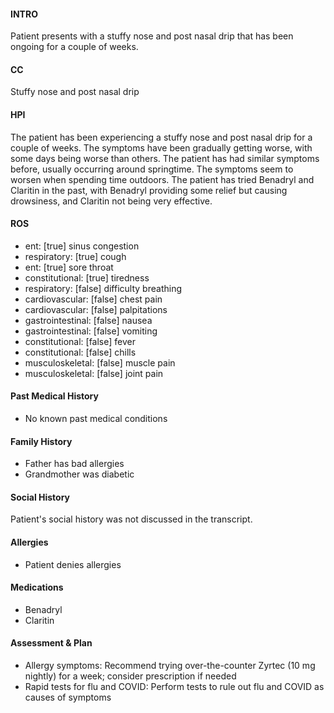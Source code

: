 #### INTRO 
Patient presents with a stuffy nose and post nasal drip that has been ongoing for a couple of weeks. 

#### CC 
Stuffy nose and post nasal drip 

#### HPI 
The patient has been experiencing a stuffy nose and post nasal drip for a couple of weeks. The symptoms have been gradually getting worse, with some days being worse than others. The patient has had similar symptoms before, usually occurring around springtime. The symptoms seem to worsen when spending time outdoors. The patient has tried Benadryl and Claritin in the past, with Benadryl providing some relief but causing drowsiness, and Claritin not being very effective.

#### ROS 
- ent: [true] sinus congestion 
- respiratory: [true] cough 
- ent: [true] sore throat 
- constitutional: [true] tiredness 
- respiratory: [false] difficulty breathing 
- cardiovascular: [false] chest pain 
- cardiovascular: [false] palpitations 
- gastrointestinal: [false] nausea 
- gastrointestinal: [false] vomiting 
- constitutional: [false] fever 
- constitutional: [false] chills 
- musculoskeletal: [false] muscle pain 
- musculoskeletal: [false] joint pain 

#### Past Medical History 
- No known past medical conditions

#### Family History 
- Father has bad allergies
- Grandmother was diabetic

#### Social History 
Patient's social history was not discussed in the transcript.

#### Allergies 
- Patient denies allergies

#### Medications 
- Benadryl
- Claritin

#### Assessment & Plan 
- Allergy symptoms: Recommend trying over-the-counter Zyrtec (10 mg nightly) for a week; consider prescription if needed
- Rapid tests for flu and COVID: Perform tests to rule out flu and COVID as causes of symptoms


